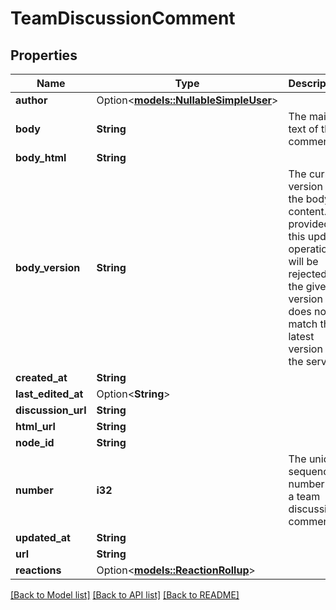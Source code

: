 # TeamDiscussionComment

## Properties

Name | Type | Description | Notes
------------ | ------------- | ------------- | -------------
**author** | Option<[**models::NullableSimpleUser**](nullable-simple-user.md)> |  | 
**body** | **String** | The main text of the comment. | 
**body_html** | **String** |  | 
**body_version** | **String** | The current version of the body content. If provided, this update operation will be rejected if the given version does not match the latest version on the server. | 
**created_at** | **String** |  | 
**last_edited_at** | Option<**String**> |  | 
**discussion_url** | **String** |  | 
**html_url** | **String** |  | 
**node_id** | **String** |  | 
**number** | **i32** | The unique sequence number of a team discussion comment. | 
**updated_at** | **String** |  | 
**url** | **String** |  | 
**reactions** | Option<[**models::ReactionRollup**](reaction-rollup.md)> |  | [optional]

[[Back to Model list]](../README.md#documentation-for-models) [[Back to API list]](../README.md#documentation-for-api-endpoints) [[Back to README]](../README.md)


